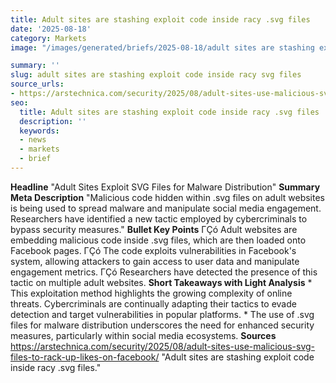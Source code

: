 ```yaml
---
title: Adult sites are stashing exploit code inside racy .svg files
date: '2025-08-18'
category: Markets
image: "/images/generated/briefs/2025-08-18/adult sites are stashing exploit code inside racy svg files.jpg"

summary: ''
slug: adult sites are stashing exploit code inside racy svg files
source_urls:
- https://arstechnica.com/security/2025/08/adult-sites-use-malicious-svg-files-to-rack-up-likes-on-facebook/
seo:
  title: Adult sites are stashing exploit code inside racy .svg files | Hash n Hedge
  description: ''
  keywords:
  - news
  - markets
  - brief
---
```


**Headline** "Adult Sites Exploit SVG Files for Malware Distribution"  **Summary Meta Description** "Malicious code hidden within .svg files on adult websites is being used to spread malware and manipulate social media engagement. Researchers have identified a new tactic employed by cybercriminals to bypass security measures."  **Bullet Key Points**  ΓÇó Adult websites are embedding malicious code inside .svg files, which are then loaded onto Facebook pages. ΓÇó The code exploits vulnerabilities in Facebook's system, allowing attackers to gain access to user data and manipulate engagement metrics. ΓÇó Researchers have detected the presence of this tactic on multiple adult websites.  **Short Takeaways with Light Analysis**  * This exploitation method highlights the growing complexity of online threats. Cybercriminals are continually adapting their tactics to evade detection and target vulnerabilities in popular platforms. * The use of .svg files for malware distribution underscores the need for enhanced security measures, particularly within social media ecosystems.  **Sources** https://arstechnica.com/security/2025/08/adult-sites-use-malicious-svg-files-to-rack-up-likes-on-facebook/ "Adult sites are stashing exploit code inside racy .svg files." 
